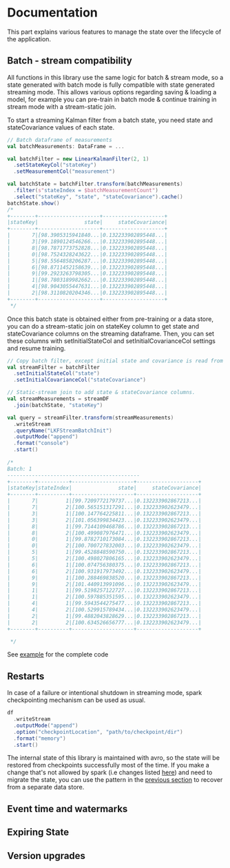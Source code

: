 # Documentation

This part explains various features to manage the state over the lifecycle of the application. 

## Batch - stream compatibility

All functions in this library use the same logic for batch & stream mode, so a state generated with
batch mode is fully compatible with state generated streaming mode. This allows various options regarding
saving & loading a model, for example you can pre-train in batch mode & continue training in stream mode with a
stream-static join.

To start a streaming Kalman filter from a batch state, you need state and stateCovariance values of each state.
```scala
// Batch dataframe of measurements
val batchMeasurements: DataFrame = ...

val batchFilter = new LinearKalmanFilter(2, 1)
  .setStateKeyCol("stateKey")
  .setMeasurementCol("measurement")

val batchState = batchFilter.transform(batchMeasurements)
  .filter(s"stateIndex = $batchMeasurementCount")
  .select("stateKey", "state", "stateCovariance").cache()
batchState.show()
/*
+--------+--------------------+--------------------+
|stateKey|               state|     stateCovariance|
+--------+--------------------+--------------------+
|       7|[98.3905315941840...|0.132233902895448...|
|       3|[99.1890124546266...|0.132233902895448...|
|       8|[98.7871773752828...|0.132233902895448...|
|       0|[98.7524328243622...|0.132233902895448...|
|       5|[98.5564858206287...|0.132233902895448...|
|       6|[98.8711452158639...|0.132233902895448...|
|       9|[99.2923263798305...|0.132233902895448...|
|       1|[98.7803189982662...|0.132233902895448...|
|       4|[98.9043055447631...|0.132233902895448...|
|       2|[98.3110820204346...|0.132233902895448...|
+--------+--------------------+--------------------+
 */
```
Once this batch state is obtained either from pre-training or a data store, you can do a stream-static
join on stateKey column to get state and stateCovariance columns on the streaming dataframe. Then, you can set
these columns with setInitialStateCol and setInitialCovarianceCol settings and resume training.
```scala
// Copy batch filter, except initial state and covariance is read from dataframe column
val streamFilter = batchFilter
  .setInitialStateCol("state")
  .setInitialCovarianceCol("stateCovariance")

// Static-stream join to add state & stateCovariance columns.
val streamMeasurements = streamDF
  .join(batchState, "stateKey")

val query = streamFilter.transform(streamMeasurements)
  .writeStream
  .queryName("LKFStreamBatchInit")
  .outputMode("append")
  .format("console")
  .start()
  
/*
Batch: 1
-------------------------------------------
+--------+----------+--------------------+--------------------+
|stateKey|stateIndex|               state|     stateCovariance|
+--------+----------+--------------------+--------------------+
|       7|         1|[99.7209772179737...|0.132233902867213...|
|       7|         2|[100.565151317291...|0.132233902623479...|
|       3|         1|[100.147764225811...|0.132233902867213...|
|       3|         2|[101.056399834423...|0.132233902623479...|
|       8|         1|[99.7144109468786...|0.132233902867213...|
|       8|         2|[100.499087976471...|0.132233902623479...|
|       0|         1|[99.8782710173084...|0.132233902867213...|
|       0|         2|[100.700727832003...|0.132233902623479...|
|       5|         1|[99.4528848590750...|0.132233902867213...|
|       5|         2|[100.498027806165...|0.132233902623479...|
|       6|         1|[100.074756380375...|0.132233902867213...|
|       6|         2|[100.931917973492...|0.132233902623479...|
|       9|         1|[100.288469838520...|0.132233902867213...|
|       9|         2|[101.440913991096...|0.132233902623479...|
|       1|         1|[99.5198257122727...|0.132233902867213...|
|       1|         2|[100.597885351595...|0.132233902623479...|
|       4|         1|[99.5943544275477...|0.132233902867213...|
|       4|         2|[100.529915789434...|0.132233902623479...|
|       2|         1|[99.4882043828629...|0.132233902867213...|
|       2|         2|[100.634526656777...|0.132233902623479...|
+--------+----------+--------------------+--------------------+

 */
```
See [example](/examples/src/main/scala/com/ozancicek/artan/examples/streaming/LKFStreamBatchInit.scala) for the complete code

## Restarts

In case of a failure or intentional shutdown in streaming mode, spark checkpointing mechanism can be used as usual. 

```scala
df
  .writeStream
  .outputMode("append")
  .option("checkpointLocation", "path/to/checkpoint/dir")
  .format("memory")
  .start()
```

The internal state of this library is maintained with avro, so the state will be restored from checkpoints successfully
most of the time. If you make a change that's not allowed by spark (i.e changes listed [here](https://spark.apache.org/docs/latest/structured-streaming-programming-guide.html#recovery-semantics-after-changes-in-a-streaming-query))
and need to migrate the state, you can use the pattern in the [previous section](#batch---stream-compatibility) to recover from
a separate data store.

## Event time and watermarks

## Expiring State

## Version upgrades